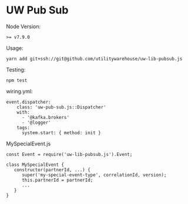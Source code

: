 # UW Pub Sub

Node Version:

`>= v7.9.0`

Usage:

`yarn add git+ssh://git@github.com/utilitywarehouse/uw-lib-pubsub.js`

Testing:

`npm test`

wiring.yml:

```
event.dispatcher:
    class: 'uw-pub-sub.js::Dispatcher'
    with:
      - '@kafka.brokers'
      - '@logger'
    tags:
      system.start: { method: init }
```

MySpecialEvent.js

```
const Event = require('uw-lib-pubsub.js').Event;

class MySpecialEvent {
   constructor(partnerId, ...) {
      super('my-special-event-type', correlationId, version);
      this.partnerId = partnerId;
      ...
   }
}

```


